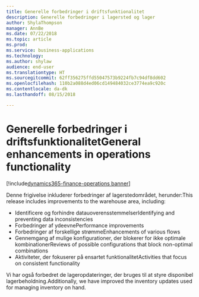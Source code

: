 ```yaml
---
title: Generelle forbedringer i driftsfunktionalitet
description: Generelle forbedringer i lagersted og lager
author: ShylaThompson
manager: AnnBe
ms.date: 07/22/2018
ms.topic: article
ms.prod: 
ms.service: business-applications
ms.technology: 
ms.author: shylaw
audience: end-user
ms.translationtype: HT
ms.sourcegitcommit: 62ff356275ffd55047573b9224fb7c94df8dd602
ms.openlocfilehash: 110b2a088d4ed06cd149484032ce3774ea9c920c
ms.contentlocale: da-dk
ms.lasthandoff: 08/15/2018

---
```


# <a name="general-enhancements-in-operations-functionality"></a><span data-ttu-id="6692b-103">Generelle forbedringer i driftsfunktionalitet</span><span class="sxs-lookup"><span data-stu-id="6692b-103">General enhancements in operations functionality</span></span>

[!include[dynamics365-finance-operations banner](../includes/dynamics365-finance-operations.md)]


<span data-ttu-id="6692b-104">Denne frigivelse inkluderer forbedringer af lagerstedområdet, herunder:</span><span class="sxs-lookup"><span data-stu-id="6692b-104">This release includes improvements to the warehouse area, including:</span></span>

  - <span data-ttu-id="6692b-105">Identificere og forhindre datauoverensstemmelser</span><span class="sxs-lookup"><span data-stu-id="6692b-105">Identifying and preventing data inconsistencies</span></span> 
  - <span data-ttu-id="6692b-106">Forbedringer af ydeevne</span><span class="sxs-lookup"><span data-stu-id="6692b-106">Performance improvements</span></span>
  - <span data-ttu-id="6692b-107">Forbedringer af forskellige strømme</span><span class="sxs-lookup"><span data-stu-id="6692b-107">Enhancements of various flows</span></span>
  - <span data-ttu-id="6692b-108">Gennemgang af mulige konfigurationer, der blokerer for ikke optimale kombinationer</span><span class="sxs-lookup"><span data-stu-id="6692b-108">Reviews of possible configurations that block non-optimal combinations</span></span>
  - <span data-ttu-id="6692b-109">Aktiviteter, der fokuserer på ensartet funktionalitet</span><span class="sxs-lookup"><span data-stu-id="6692b-109">Activities that focus on consistent functionality</span></span>

<span data-ttu-id="6692b-110">Vi har også forbedret de lageropdateringer, der bruges til at styre disponibel lagerbeholdning.</span><span class="sxs-lookup"><span data-stu-id="6692b-110">Additionally, we have improved the inventory updates used for managing inventory on hand.</span></span>

